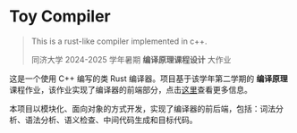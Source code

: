 # Toy Compiler

> This is a rust-like compiler implemented in c++.
>
> 同济大学 2024-2025 学年暑期 **编译原理课程设计** 大作业

这是一个使用 C++ 编写的类 Rust 编译器。项目基于该学年第二学期的 **编译原理** 课程作业，该作业实现了编译器的前端部分，点击[这里](https://github.com/anxi710/compiler-principle-project)查看更多信息。

本项目以模块化、面向对象的方式开发，实现了编译器的前后端，包括：词法分析、语法分析、语义检查、中间代码生成和目标代码。

